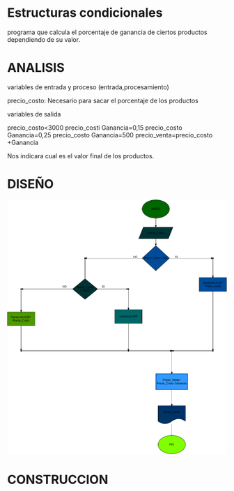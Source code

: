 # Estructuras condicionales

programa que calcula el porcentaje de ganancia de ciertos productos dependiendo de su valor.

# ANALISIS

variables de entrada y proceso (entrada,procesamiento)

precio_costo: Necesario para sacar el porcentaje de los productos

variables de salida 

precio_costo<3000 precio_costi Ganancia=0,15 precio_costo Ganancia=0,25 precio_costo Ganancia=500 precio_venta=precio_costo +Ganancia

Nos indicara cual es el valor final de los productos.

# DISEÑO

![Diagrama de flujo](diagrama.png "diagrama de flujo")

# CONSTRUCCION


